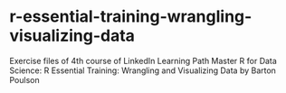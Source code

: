 # r-essential-training-wrangling-visualizing-data
Exercise files of 4th course of LinkedIn Learning Path Master R for Data Science: R Essential Training: Wrangling and Visualizing Data by Barton Poulson
